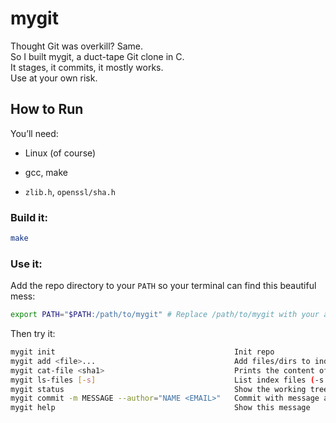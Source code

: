 # mygit

Thought Git was overkill? Same.  
So I built mygit, a duct-tape Git clone in C.  
It stages, it commits, it mostly works.  
Use at your own risk.
  
## How to Run

You’ll need:

- Linux (of course)
    
- gcc, make
    
- `zlib.h`, `openssl/sha.h`
    

### Build it:

```bash
make
```

### Use it:

Add the repo directory to your `PATH` so your terminal can find this beautiful mess:

```bash
export PATH="$PATH:/path/to/mygit" # Replace /path/to/mygit with your actual path
```

Then try it:

```bash
mygit init                                        Init repo  
mygit add <file>...                               Add files/dirs to index  
mygit cat-file <sha1>                             Prints the content of the repo obj 
mygit ls-files [-s]                               List index files (-s = detailed)  
mygit status                                      Show the working tree status
mygit commit -m MESSAGE --author="NAME <EMAIL>"   Commit with message and author  
mygit help                                        Show this message  
```
